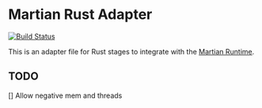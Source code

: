 # Martian Rust Adapter

[![Build Status](https://travis-ci.org/martian-lang/martian-rust.svg?branch=master)](https://travis-ci.org/martian-lang/martian-rust)

This is an adapter file for Rust stages to integrate with the
[Martian Runtime](https://github.com/martian-lang/martian).


## TODO

[] Allow negative mem and threads
